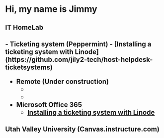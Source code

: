 <h1>Hi, my name is Jimmy</h1>


<h2>IT HomeLab<h2>
- <b>Ticketing system (Peppermint)</b>
  - [Installing a ticketing system with Linode](https://github.com/jily2-tech/host-helpdesk-ticketsystems)

- <b>Remote (Under construction) </b>
  - []()
  - 
- <b>Microsoft Office 365 </b>
  - [Installing a ticketing system with Linode](https://github.com/jily2-tech/host-helpdesk-ticketsystems)


<h2>Utah Valley University (Canvas.instructure.com)</h2>
